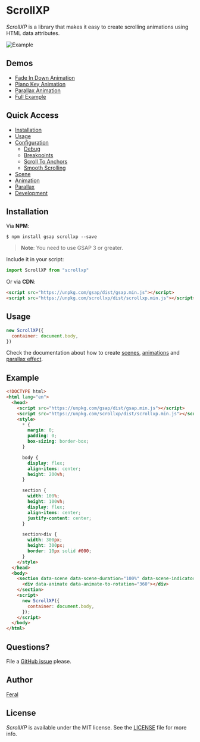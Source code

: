 # ScrollXP

_ScrollXP_ is a library that makes it easy to create scrolling animations using HTML data attributes.

![Example](https://res.cloudinary.com/djst7cf98/image/upload/v1607392236/animation-gif.gif)

## Demos

- [Fade In Down Animation](https://codepen.io/weareferal/full/eYdNNzq)
- [Piano Key Animation](https://codepen.io/weareferal/full/WNGvvpY)
- [Parallax Animation](https://codepen.io/weareferal/full/abmOOwd)
- [Full Example](https://weareferal.github.io/scrollxp/)

## Quick Access

- [Installation](#installation)
- [Usage](#usage)
- [Configuration](https://github.com/weareferal/scrollxp/blob/master/docs/configuration.md)
  - [Debug](https://github.com/weareferal/scrollxp/blob/master/docs/configuration.md#debug)
  - [Breakpoints](https://github.com/weareferal/scrollxp/blob/master/docs/configuration.md#breakpoints)
  - [Scroll To Anchors](https://github.com/weareferal/scrollxp/blob/master/docs/configuration.md#scroll-to-anchors)
  - [Smooth Scrolling](https://github.com/weareferal/scrollxp/blob/master/docs/configuration.md#smooth-scrolling)
- [Scene](https://github.com/weareferal/scrollxp/blob/master/docs/scene/README.md)
- [Animation](https://github.com/weareferal/scrollxp/blob/master/docs/animation/README.md)
- [Parallax](https://github.com/weareferal/scrollxp/blob/master/docs/parallax/README.md)
- [Development](https://github.com/weareferal/scrollxp/blob/master/docs/development.md)

## Installation

Via **NPM**:

```
$ npm install gsap scrollxp --save
```

> **Note**: You need to use GSAP 3 or greater.

Include it in your script:

```js
import ScrollXP from "scrollxp"
```

Or via **CDN**:

```html
<script src="https://unpkg.com/gsap/dist/gsap.min.js"></script>
<script src="https://unpkg.com/scrollxp/dist/scrollxp.min.js"></script>
```

## Usage

```js
new ScrollXP({
  container: document.body,
})
```

Check the documentation about how to create [scenes](https://github.com/weareferal/scrollxp/blob/master/docs/scene/README.md), [animations](https://github.com/weareferal/scrollxp/blob/master/docs/animation/README.md) and [parallax effect](https://github.com/weareferal/scrollxp/blob/master/docs/parallax/README.md).

## Example

```html
<!DOCTYPE html>
<html lang="en">
  <head>
    <script src="https://unpkg.com/gsap/dist/gsap.min.js"></script>
    <script src="https://unpkg.com/scrollxp/dist/scrollxp.min.js"></script>
    <style>
      * {
        margin: 0;
        padding: 0;
        box-sizing: border-box;
      }

      body {
        display: flex;
        align-items: center;
        height: 200vh;
      }

      section {
        width: 100%;
        height: 100vh;
        display: flex;
        align-items: center;
        justify-content: center;
      }

      section>div {
        width: 300px;
        height: 300px;
        border: 10px solid #000;
      }
    </style>
  </head>
  <body>
    <section data-scene data-scene-duration="100%" data-scene-indicator="scene">
      <div data-animate data-animate-to-rotation="360"></div>
    </section>
    <script>
      new ScrollXP({
        container: document.body,
      });
    </script>
  </body>
</html>
```

## Questions?

File a [GitHub issue](https://github.com/weareferal/scrollxp/issues/new) please.

## Author

[Feral](https://weareferal.com/)

## License

_ScrollXP_ is available under the MIT license. See the [LICENSE](https://github.com/weareferal/scrollxp/blob/master/LICENSE) file for more info.
